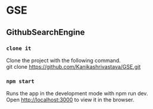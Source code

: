 # GSE
## GithubSearchEngine


### `clone it`

Clone the project with the following command. <br>
git clone https://github.com/Kanikashrivastava/GSE.git

### `npm start`

Runs the app in the development mode with npm run dev.<br>
Open [http://localhost:3000](http://localhost:3000) to view it in the browser.


